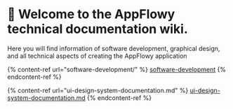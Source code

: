 # 🚀 Welcome to the AppFlowy technical documentation wiki.

Here you will find information of software development, graphical design, and all technical aspects of creating the AppFlowy application

{% content-ref url="software-development/" %}
[software-development](software-development/)
{% endcontent-ref %}

{% content-ref url="ui-design-system-documentation.md" %}
[ui-design-system-documentation.md](ui-design-system-documentation.md)
{% endcontent-ref %}
